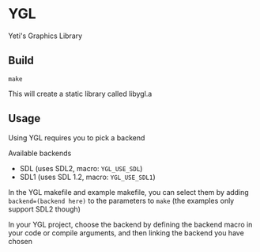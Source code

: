 # YGL
Yeti's Graphics Library

## Build
```
make
```

This will create a static library called libygl.a

## Usage
Using YGL requires you to pick a backend

Available backends
- SDL (uses SDL2, macro: `YGL_USE_SDL`)
- SDL1 (uses SDL 1.2, macro: `YGL_USE_SDL1`)

In the YGL makefile and example makefile, you can select them by adding `backend=(backend here)` to the parameters to `make` (the examples only support SDL2 though)

In your YGL project, choose the backend by defining the backend macro in your code or compile arguments, and then linking the backend you have chosen
